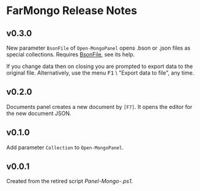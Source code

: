 # FarMongo Release Notes

## v0.3.0

New parameter `BsonFile` of `Open-MongoPanel` opens .bson or .json files as special collections.
Requires [BsonFile](https://github.com/nightroman/BsonFile), see its help.

If you change data then on closing you are prompted to export data to the original file.
Alternatively, use the menu <kbd>F1</kbd> \ "Export data to file", any time.

## v0.2.0

Documents panel creates a new document by `[F7]`.
It opens the editor for the new document JSON.

## v0.1.0

Add parameter `Collection` to `Open-MongoPanel`.

## v0.0.1

Created from the retired script *Panel-Mongo-.ps1*.
